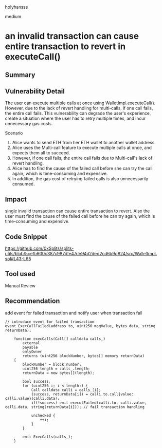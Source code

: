 holyhansss

medium

# an invalid transaction can cause entire transaction to revert in executeCall()

## Summary

## Vulnerability Detail
The user can execute multiple calls at once using WalletImpl.executeCall(). However, due to the lack of revert handling for multi-calls, if one call fails, the entire call fails. This vulnerability can degrade the user's experience, create a situation where the user has to retry multiple times, and incur unnecessary gas costs.

Scenario

1. Alice wants to send ETH from her ETH wallet to another wallet address.
2. Alice uses the Multi-call feature to execute multiple calls at once, and expects them all to succeed.
3. However, if one call fails, the entire call fails due to Multi-call's lack of revert handling.
4. Alice has to find the cause of the failed call before she can try the call again, which is time-consuming and expensive.
5. In addition, the gas cost of retrying failed calls is also unnecessarily consumed.


## Impact
single invalid transaction can cause entire transaction to revert. Also the user must find the cause of the failed call before he can try again, which is time-consuming and expensive.

## Code Snippet
https://github.com/0xSplits/splits-utils/blob/5cefb600c387c987dfe47de94d2ded2cd6b9d824/src/WalletImpl.sol#L43-L65

## Tool used

Manual Review

## Recommendation
add event for failed transaction and notify user when transaction fail

```solidity
// introduce event for failed transaction
event ExecCallFailed(address to, uint256 msgValue, bytes data, string returnData); 

    function execCalls(Call[] calldata calls_)
        external
        payable
        onlyOwner
        returns (uint256 blockNumber, bytes[] memory returnData)
    {
        blockNumber = block.number;
        uint256 length = calls_.length;
        returnData = new bytes[](length);

        bool success;
        for (uint256 i; i < length;) {
            Call calldata calli = calls_[i];
            (success, returnData[i]) = calli.to.call{value: calli.value}(calli.data);
            if(!success) emit executFailed(calli.to, calli.value, calli.data, string(returnData[i])); // fail transaction handling
						
            unchecked {
                ++i;
            }
        }

        emit ExecCalls(calls_);
    }
```